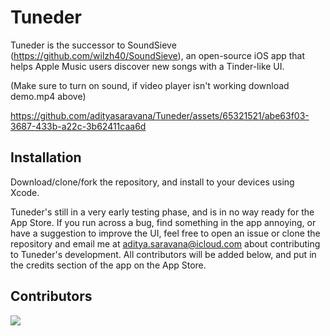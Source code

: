 # Tuneder
<script type='text/javascript' src='https://storage.ko-fi.com/cdn/widget/Widget_2.js'></script><script type='text/javascript'>kofiwidget2.init('Support Me on Ko-fi', '#29abe0', 'F1F6MHTT3');kofiwidget2.draw();</script> 

Tuneder is the successor to SoundSieve (https://github.com/wilzh40/SoundSieve), an open-source iOS app that helps Apple Music users discover new songs with a Tinder-like UI. 

(Make sure to turn on sound, if video player isn't working download demo.mp4 above)


https://github.com/adityasaravana/Tuneder/assets/65321521/abe63f03-3687-433b-a22c-3b62411caa6d


## Installation
Download/clone/fork the repository, and install to your devices using Xcode.


Tuneder's still in a very early testing phase, and is in no way ready for the App Store. If you run across a bug, find something in the app annoying, or have a suggestion to improve the UI, feel free to open an issue or clone the repository and email me at aditya.saravana@icloud.com about contributing to Tuneder's development. All contributors will be added below, and put in the credits section of the app on the App Store. 

## Contributors
<a href="https://github.com/adityasaravana/Tuneder/graphs/contributors">
  <img src="https://contrib.rocks/image?repo=adityasaravana/Tuneder" />
</a>



<br>
<br>




